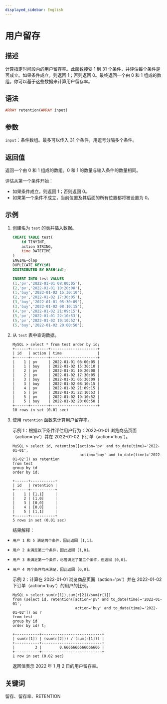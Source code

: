 ```yaml
---
displayed_sidebar: English
---
```


# 用户留存

## 描述

计算指定时间段内的用户留存率。此函数接受 1 到 31 个条件，并评估每个条件是否成立。如果条件成立，则返回 1；否则返回 0。最终返回一个由 0 和 1 组成的数组。你可以基于这些数据来计算用户留存率。

## 语法

```Haskell
ARRAY retention(ARRAY input)
```

## 参数

`input`：条件数组。最多可以传入 31 个条件，用逗号分隔多个条件。

## 返回值

返回一个由 0 和 1 组成的数组。0 和 1 的数量与输入条件的数量相同。

评估从第一个条件开始：

- 如果条件成立，则返回 1；否则返回 0。
- 如果第一个条件不成立，当前位置及其后面的所有位置都将被设置为 0。

## 示例

1. 创建名为 `test` 的表并插入数据。

   ```SQL
   CREATE TABLE test(
       id TINYINT,
       action STRING,
       time DATETIME
   )
   ENGINE=olap
   DUPLICATE KEY(id)
   DISTRIBUTED BY HASH(id);
   
   INSERT INTO test VALUES 
   (1,'pv','2022-01-01 08:00:05'),
   (2,'pv','2022-01-01 10:20:08'),
   (1,'buy','2022-01-02 15:30:10'),
   (2,'pv','2022-01-02 17:30:05'),
   (3,'buy','2022-01-01 05:30:09'),
   (3,'buy','2022-01-02 08:10:15'),
   (4,'pv','2022-01-02 21:09:15'),
   (5,'pv','2022-01-01 22:10:53'),
   (5,'pv','2022-01-02 19:10:52'),
   (5,'buy','2022-01-02 20:00:50');
   ```

2. 从 `test` 表中查询数据。

   ```Plain
   MySQL > select * from test order by id;
   +------+--------+---------------------+
   | id   | action | time                |
   +------+--------+---------------------+
   |    1 | pv     | 2022-01-01 08:00:05 |
   |    1 | buy    | 2022-01-02 15:30:10 |
   |    2 | pv     | 2022-01-01 10:20:08 |
   |    2 | pv     | 2022-01-02 17:30:05 |
   |    3 | buy    | 2022-01-01 05:30:09 |
   |    3 | buy    | 2022-01-02 08:10:15 |
   |    4 | pv     | 2022-01-02 21:09:15 |
   |    5 | pv     | 2022-01-01 22:10:53 |
   |    5 | pv     | 2022-01-02 19:10:52 |
   |    5 | buy    | 2022-01-02 20:00:50 |
   +------+--------+---------------------+
   10 rows in set (0.01 sec)
   ```

3. 使用 `retention` 函数来计算用户留存率。

   示例 1：根据以下条件评估用户行为：2022-01-01 浏览商品页面（action='pv'）并在 2022-01-02 下订单（action='buy'）。

   ```Plain
   MySQL > select id, retention([action='pv' and to_date(time)='2022-01-01',
                                 action='buy' and to_date(time)='2022-01-02']) as retention 
   from test 
   group by id
   order by id;
   
   +------+-----------+
   | id   | retention |
   +------+-----------+
   |    1 | [1,1]     |
   |    2 | [1,0]     |
   |    3 | [0,0]     |
   |    4 | [0,0]     |
   |    5 | [1,1]     |
   +------+-----------+
   5 rows in set (0.01 sec)
   ```

   结果解释：

-     用户 1 和 5 满足两个条件，因此返回 [1,1]。

-     用户 2 未满足第二个条件，因此返回 [1,0]。

-     用户 3 未满足第一个条件，尽管满足了第二个条件，但返回 [0,0]。

-     用户 4 两个条件均未满足，因此返回 [0,0]。

   示例 2：计算在 2022-01-01 浏览商品页面（action='pv'）并在 2022-01-02 下订单（action='buy'）的用户的比例。

   ```Plain
   MySQL > select sum(r[1]),sum(r[2])/sum(r[1])
   from (select id, retention([action='pv' and to_date(time)='2022-01-01',
                               action='buy' and to_date(time)='2022-01-02']) as r 
   from test 
   group by id 
   order by id) t;
   
   +-----------+---------------------------+
   | sum(r[1]) | (sum(r[2])) / (sum(r[1])) |
   +-----------+---------------------------+
   |         3 |        0.6666666666666666 |
   +-----------+---------------------------+
   1 row in set (0.02 sec)
   ```

   返回值表示 2022 年 1 月 2 日的用户留存率。

## 关键词

留存、留存率、RETENTION